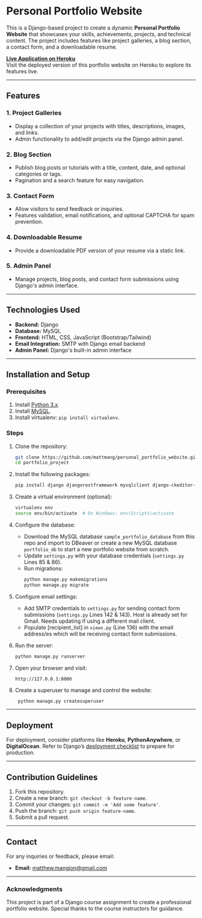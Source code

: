 # Personal Portfolio Website

This is a Django-based project to create a dynamic **Personal Portfolio Website** that showcases your skills, achievements, projects, and technical content. The project includes features like project galleries, a blog section, a contact form, and a downloadable resume.

**[Live Application on Heroku](https://personal-portfolio-website-b49244050bcc.herokuapp.com/)**  
Visit the deployed version of this portfolio website on Heroku to explore its features live.

---

## Features

### 1. Project Galleries
- Display a collection of your projects with titles, descriptions, images, and links.
- Admin functionality to add/edit projects via the Django admin panel.

### 2. Blog Section
- Publish blog posts or tutorials with a title, content, date, and optional categories or tags.
- Pagination and a search feature for easy navigation.

### 3. Contact Form
- Allow visitors to send feedback or inquiries.
- Features validation, email notifications, and optional CAPTCHA for spam prevention.

### 4. Downloadable Resume
- Provide a downloadable PDF version of your resume via a static link.

### 5. Admin Panel
- Manage projects, blog posts, and contact form submissions using Django's admin interface.

---

## Technologies Used

- **Backend:** Django
- **Database:** MySQL
- **Frontend:** HTML, CSS, JavaScript (Bootstrap/Tailwind)
- **Email Integration:** SMTP with Django email backend
- **Admin Panel:** Django's built-in admin interface

---

## Installation and Setup

### Prerequisites
1. Install [Python 3.x](https://www.python.org/).
2. Install [MySQL](https://www.mysql.com/).
3. Install virtualenv: `pip install virtualenv`.

### Steps
1. Clone the repository:
    ```bash
    git clone https://github.com/mattmang/personal_portfolio_website.git
    cd portfolio_project
    ```
2. Install the following packages:
    ```bash
    pip install django djangorestframework mysqlclient django-ckeditor-5 captcha django-simple-captcha
    ```
   
3. Create a virtual environment (optional):
    ```bash
    virtualenv env
    source env/bin/activate  # On Windows: env\Scripts\activate
    ```

4. Configure the database:
    - Download the MySQL database `sample_portfolio_database` from this repo and import to DBeaver or create a new MySQL database `portfolio_db` to start a new portfolio website from scratch.
    - Update `settings.py` with your database credentials (`settings.py` Lines 85 & 86).
    - Run migrations:
      ```bash
      python manage.py makemigrations
      python manage.py migrate
      ```

5. Configure email settings:
    - Add SMTP credentials to `settings.py` for sending contact form submissions (`settings.py` Lines 142 & 143). Host is already set for Gmail. Needs updating if using a different mail client.
    - Populate [recipient_list] in `views.py` (Line 136) with the email address/es which will be receiving contact form submissions.

6. Run the server:
    ```bash
    python manage.py runserver
    ```

7. Open your browser and visit:
    ```
    http://127.0.0.1:8000
    ```

8. Create a superuser to manage and control the website:
   ```bash
    python manage.py createsuperuser
    ```   

---

## Deployment
For deployment, consider platforms like **Heroku**, **PythonAnywhere**, or **DigitalOcean**. Refer to Django’s [deployment checklist](https://docs.djangoproject.com/en/4.0/howto/deployment/checklist/) to prepare for production.

---

## Contribution Guidelines
1. Fork this repository.
2. Create a new branch: `git checkout -b feature-name`.
3. Commit your changes: `git commit -m 'Add some feature'`.
4. Push the branch: `git push origin feature-name`.
5. Submit a pull request.

---

## Contact
For any inquiries or feedback, please email:
- **Email:** [matthew.mangion@gmail.com](mailto:matthew.mangion@gmail.com)

---

### Acknowledgments
This project is part of a Django course assignment to create a professional portfolio website. Special thanks to the course instructors for guidance.
